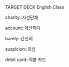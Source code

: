 TARGET DECK
English Class

charity::자선단체
<!--ID: 1710136721685-->

account::계산하다
<!--ID: 1710136721702-->

barely::간신히
<!--ID: 1710136721714-->

suspicion::의심
<!--ID: 1710136721725-->

debit card::직불 카드
<!--ID: 1710136832695-->

